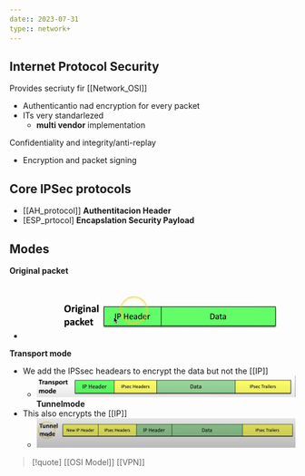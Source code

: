 ```yaml
---
date:: 2023-07-31
type:: network+
---
```

## Internet Protocol Security 
Provides secriuty fir [[Network_OSI]]
 - Authenticantio nad encryption for every packet 
 - ITs very standarlezed 
	 - **multi vendor** implementation 


Confidentiality and integrity/anti-replay 
 - Encryption and packet signing 
	

## Core IPSec protocols 
- [[AH_protocol]] **Authentitacion Header**
- [ESP_prtocol] **Encapslation Security Payload**

## Modes 
**Original packet**
 - ![OriginalPacket_visual.png](/static/OriginalPacket_visual.png)

**Transport mode**
 - We add the IPSsec headears to encrypt the data but not the [[IP]]
	 - ![IPSecTransportMode_visual.png](/static/IPSecTransportMode_visual.png)
**Tunnelmode**
 - This also encrypts the [[IP]]
	 -  ![IPSecTunnelMode_visual.png](/static/IPSecTunnelMode_visual.png)

>[!quote] [[OSI Model]]  [[VPN]]